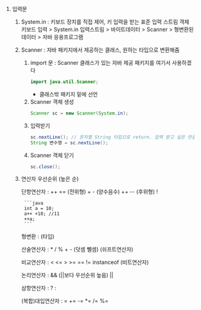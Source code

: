 1. 입력문
	1) System.in : 키보드 장치를 직접 제어, 키 입력을 받는 표준 입력 스트림 객체
			키보드 입력 > System.in 입력스트림 > 바이트데이터 > Scanner > 형변환된 데이터 > 자바 응용프로그램
	
	2) Scanner : 자바 패키지에서 제공하는 클래스, 원하는 타입으로 변환해줌
		1. import 문 : Scanner 클래스가 있는 자바 제공 패키지를 여기서 사용하겠다
			```java
			import java.util.Scanner;
			```
			+ 클래스밖 패키지 밑에 선언
		2. Scanner 객체 생성
			```java
			Scanner sc = new Scanner(System.in);
			```
		3. 입력받기
			```java
			sc.nextLine(); // 문자열 String 타입으로 return. 입력 받고 싶은 만큼 계속 사용 가능.
			String 변수명 = sc.nextLine();
			```
		4. Scanner 객체 닫기
			```java
			sc.close();
			```
	2) 연산자 우선순위 (높은 순)
	
		단항연산자 : ++ == (전위형) 
			    + - (양수음수)
			    ++ -- (후위형) 
			    !
			    
			```java
			int a = 10;
			a++ +10; //11
			++a;
			```
		
		형변환 : (타입)
		
		산술연산자 : * / %
			     + - (덧셈 뺄셈)
		(쉬프트연산자)
		
		비교연산자 : < <= > >= == != instanceof
		(비트연산자)
		
		논리연산자 : && (||보다 우선순위 높음)
			    ||
		
		삼항연산자 : ? :
		
		(복합)대입연산자 : = += -= *= /= %=
